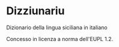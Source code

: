 # Dizziunariu

Dizionario della lingua siciliana in italiano

Concesso in licenza a norma dell'EUPL 1.2.
